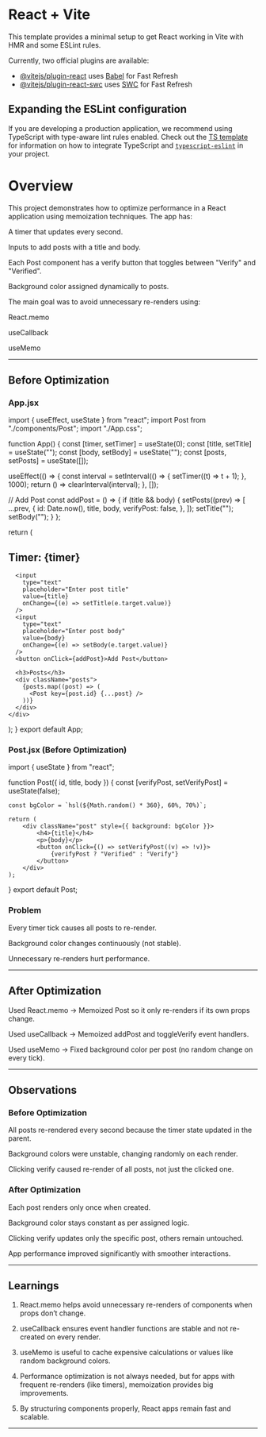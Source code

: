 # React + Vite

This template provides a minimal setup to get React working in Vite with HMR and some ESLint rules.

Currently, two official plugins are available:

- [@vitejs/plugin-react](https://github.com/vitejs/vite-plugin-react/blob/main/packages/plugin-react) uses [Babel](https://babeljs.io/) for Fast Refresh
- [@vitejs/plugin-react-swc](https://github.com/vitejs/vite-plugin-react/blob/main/packages/plugin-react-swc) uses [SWC](https://swc.rs/) for Fast Refresh

## Expanding the ESLint configuration

If you are developing a production application, we recommend using TypeScript with type-aware lint rules enabled. Check out the [TS template](https://github.com/vitejs/vite/tree/main/packages/create-vite/template-react-ts) for information on how to integrate TypeScript and [`typescript-eslint`](https://typescript-eslint.io) in your project.

# Overview

This project demonstrates how to optimize performance in a React application using memoization techniques.
The app has:

A timer that updates every second.

Inputs to add posts with a title and body.

Each Post component has a verify button that toggles between "Verify" and "Verified".

Background color assigned dynamically to posts.


The main goal was to avoid unnecessary re-renders using:

React.memo

useCallback

useMemo


---

## Before Optimization

### App.jsx

import { useEffect, useState } from "react";
import Post from "./components/Post";
import "./App.css";

function App() {
  const [timer, setTimer] = useState(0);
  const [title, setTitle] = useState("");
  const [body, setBody] = useState("");
  const [posts, setPosts] = useState([]);

  useEffect(() => {
    const interval = setInterval(() => {
      setTimer((t) => t + 1);
    }, 1000);
    return () => clearInterval(interval);
  }, []);

  // Add Post
  const addPost = () => {
    if (title && body) {
      setPosts((prev) => [
        ...prev,
        {
          id: Date.now(),
          title,
          body,
          verifyPost: false,
        },
      ]);
      setTitle("");
      setBody("");
    }
  };

  return (
    <div className="App">
      <h2>Timer: {timer}</h2>

      <input
        type="text"
        placeholder="Enter post title"
        value={title}
        onChange={(e) => setTitle(e.target.value)}
      />
      <input
        type="text"
        placeholder="Enter post body"
        value={body}
        onChange={(e) => setBody(e.target.value)}
      />
      <button onClick={addPost}>Add Post</button>

      <h3>Posts</h3>
      <div className="posts">
        {posts.map((post) => (
          <Post key={post.id} {...post} />
        ))}
      </div>
    </div>
  );
}
export default App;


### Post.jsx (Before Optimization)

import { useState } from "react";

function Post({ id, title, body }) {
    const [verifyPost, setVerifyPost] = useState(false);

    const bgColor = `hsl(${Math.random() * 360}, 60%, 70%)`;

    return (
        <div className="post" style={{ background: bgColor }}>
            <h4>{title}</h4>
            <p>{body}</p>
            <button onClick={() => setVerifyPost((v) => !v)}>
                {verifyPost ? "Verified" : "Verify"}
            </button>
        </div>
    );
}
export default Post;

### Problem

Every timer tick causes all posts to re-render.

Background color changes continuously (not stable).

Unnecessary re-renders hurt performance.



---

## After Optimization

Used React.memo → Memoized Post so it only re-renders if its own props change.

Used useCallback → Memoized addPost and toggleVerify event handlers.

Used useMemo → Fixed background color per post (no random change on every tick).


---

## Observations

### Before Optimization

All posts re-rendered every second because the timer state updated in the parent.

Background colors were unstable, changing randomly on each render.

Clicking verify caused re-render of all posts, not just the clicked one.


### After Optimization

Each post renders only once when created.

Background color stays constant as per assigned logic.

Clicking verify updates only the specific post, others remain untouched.

App performance improved significantly with smoother interactions.



---

## Learnings

1. React.memo helps avoid unnecessary re-renders of components when props don’t change.


2. useCallback ensures event handler functions are stable and not re-created on every render.


3. useMemo is useful to cache expensive calculations or values like random background colors.


4. Performance optimization is not always needed, but for apps with frequent re-renders (like timers), memoization provides big improvements.


5. By structuring components properly, React apps remain fast and scalable.

---